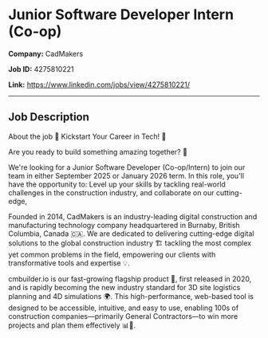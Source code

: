 # Junior Software Developer Intern (Co-op)

**Company:** CadMakers

**Job ID:** 4275810221

**Link:** https://www.linkedin.com/jobs/view/4275810221/

---

## Job Description

About the job
🌟 Kickstart Your Career in Tech! 🌟 

Are you ready to build something amazing together? 🚀 

We're looking for a Junior Software Developer (Co-op/Intern) to join our team in either September 2025 or January 2026 term. In this role, you'll have the opportunity to: Level up your skills by tackling real-world challenges in the construction industry, and collaborate on our cutting-edge,



Founded in 2014, CadMakers is an industry-leading digital construction and manufacturing technology company headquartered in Burnaby, British Columbia, Canada 🇨🇦. We are dedicated to delivering cutting-edge digital solutions to the global construction industry 🏗️ tackling the most complex yet common problems in the field, empowering our clients with transformative tools and expertise 💡.



cmbuilder.io is our fast-growing flagship product 🚀, first released in 2020, and is rapidly becoming the new industry standard for 3D site logistics planning and 4D simulations 🌍. This high-performance, web-based tool is designed to be accessible, intuitive, and easy to use, enabling 100s of construction companies—primarily General Contractors—to win more projects and plan them effectively 📊🔧.
